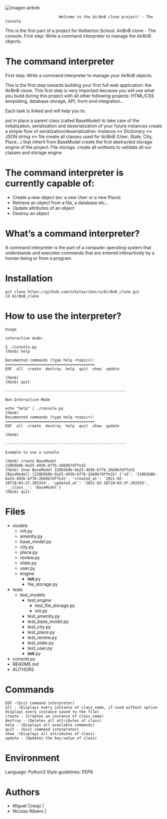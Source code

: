 ![imagen airbnb](https://camo.githubusercontent.com/59589bd21e8ec09ef94f2d9bb80d36d144bc487fe4737f8b213d005f3273921b/68747470733a2f2f696d6775722e636f6d2f4f696c457358562e706e67)

                            Welcome to the AirBnB clone project! - The Console 

This is the first part of a project for Holberton School: AirBnB clone - The console. First step: Write a command interpreter to manage the AirBnB objects.

# The command interpreter

First step: Write a command interpreter to manage your AirBnB objects.

This is the first step towards building your first full web application: the AirBnB clone. This first step is very important because you will use what you build during this project with all other following projects: HTML/CSS templating, database storage, API, front-end integration…

Each task is linked and will help you to:

put in place a parent class (called BaseModel) to take care of the initialization, serialization and deserialization of your future instances
create a simple flow of serialization/deserialization: Instance <-> Dictionary <-> JSON string <-> file
create all classes used for AirBnB (User, State, City, Place…) that inherit from BaseModel
create the first abstracted storage engine of the project: File storage.
create all unittests to validate all our classes and storage engine

# The command interpreter is currently capable of:

* Create a new object (ex: a new User or a new Place)
* Retrieve an object from a file, a database etc…
* Update attributes of an object
* Destroy an object


# What’s a command interpreter?

A command interpreter is the part of a computer operating system that understands and executes commands that are entered interactively by a human being or from a program.

# Installation

    git clone https://github.com/nikolasribeiro/AirBnB_clone.git
    cd AirBnB_clone

# How to use the interpreter?

    Usage 
    
    interactive mode:

    $ ./console.py
    (hbnb) help

    Documented commands (type help <topic>):
    ========================================
    EOF  all  create  destroy  help  quit  show  update

    (hbnb)
    (hbnb) quit

    ------------------------------------------------------

    Non-Interactive Mode

    echo "help" | ./console.py
    (hbnb) 
    Documented commands (type help <topic>):
    ========================================
    EOF  all  create  destroy  help  quit  show  update

    (hbnb) 

    ------------------------------------------------------

    Example to use a console

    (hbnb) create BaseModel
    228b5b0b-0a25-493b-bf7b-2bb9b7dffe32
    (hbnb) show BaseModel 228b5b0b-0a25-493b-bf7b-2bb9b7dffe32
    [BaseModel] (228b5b0b-0a25-493b-bf7b-2bb9b7dffe32) {'id': '228b5b0b-0a25-493b-bf7b-2bb9b7dffe32', 'created_at': '2021-02-18T18:03:37.393334', 'updated_at': '2021-02-18T18:03:37.393355', '__class__': 'BaseModel'}
    (hbnb) quit



# Files

* models
    * init.py
    * amenity.py
    * base_model.py
    * city.py
    * place.py
    * review.py
    * state.py
    * user.py
    * engine
        * __init__.py
        * file_storage.py
* tests
    * test_models
        * test_engine
            * test_file_storage.py
            * init.py
        * test_amenity.py
        * test_base_model.py
        * test_city.py
        * test_place.py
        * test_review.py
        * test_state.py
        * test_user.py
        * __init__.py
* console.py
* README.md
* AUTHORS

# Commands

    EOF -(Exit command interpreter)
    all - (Displays every instance of class_name, if used without option displays every instance saved to the file)
    create - (Creates an instance of class_name)
    destroy - (Deletes all attributes of class)
    help - (Displays all available commands)
    quit - (Exit command interpreter)
    show -(Displays all attributes of class)
    update - (Updates the key:value of class)

# Environment

Language: Python3
Style guidelines: PEP8

# Authors

* Miguel Crespi |
* Nicolas Ribeiro |






